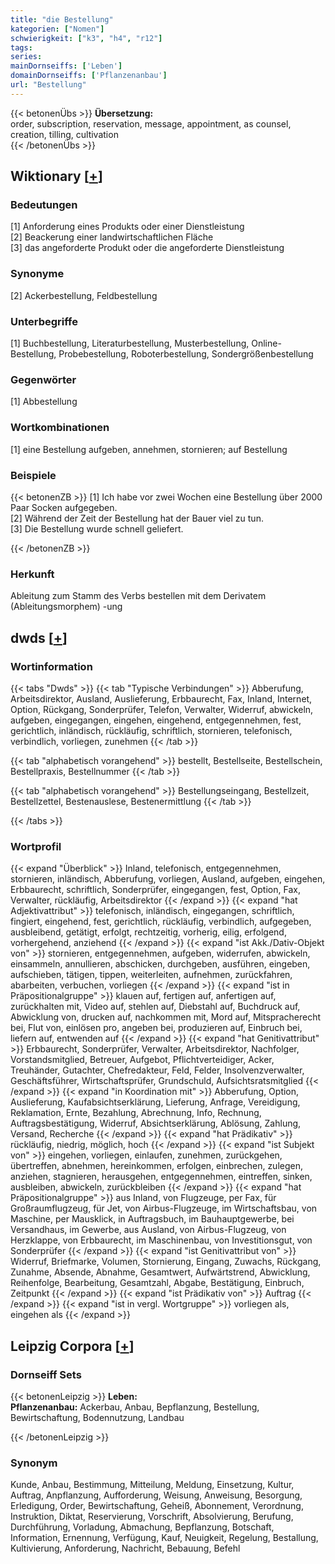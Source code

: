 ```yaml
---
title: "die Bestellung"
kategorien: ["Nomen"]
schwierigkeit: ["k3", "h4", "r12"]
tags:
series:
mainDornseiffs: ['Leben']
domainDornseiffs: ['Pflanzenanbau']
url: "Bestellung"
---
```


{{< betonenÜbs >}}
**Übersetzung:**  
order, subscription, reservation, message, appointment, as counsel, creation, tilling, cultivation  
{{< /betonenÜbs >}}

## Wiktionary [[+](https://de.wiktionary.org/wiki/Bestellung)]

### Bedeutungen
[1] Anforderung eines Produkts oder einer Dienstleistung  
[2] Beackerung einer landwirtschaftlichen Fläche  
[3] das angeforderte Produkt oder die angeforderte Dienstleistung  

### Synonyme
[2] Ackerbestellung, Feldbestellung  

### Unterbegriffe
[1] Buchbestellung, Literaturbestellung, Musterbestellung, Online-Bestellung, Probebestellung, Roboterbestellung, Sondergrößenbestellung  

### Gegenwörter
[1] Abbestellung  

### Wortkombinationen
[1] eine Bestellung aufgeben, annehmen, stornieren; auf Bestellung  

### Beispiele
{{< betonenZB >}}
[1] Ich habe vor zwei Wochen eine Bestellung über 2000 Paar Socken aufgegeben.  
[2] Während der Zeit der Bestellung hat der Bauer viel zu tun.  
[3] Die Bestellung wurde schnell geliefert.  

{{< /betonenZB >}}
### Herkunft
Ableitung zum Stamm des Verbs bestellen mit dem Derivatem (Ableitungsmorphem) -ung  



## dwds [[+](https://www.dwds.de/wb/Bestellung)]

### Wortinformation
{{< tabs "Dwds" >}}
{{< tab "Typische Verbindungen" >}}
Abberufung, Arbeitsdirektor, Ausland, Auslieferung, Erbbaurecht, Fax, Inland, Internet, Option, Rückgang, Sonderprüfer, Telefon, Verwalter, Widerruf, abwickeln, aufgeben, eingegangen, eingehen, eingehend, entgegennehmen, fest, gerichtlich, inländisch, rückläufig, schriftlich, stornieren, telefonisch, verbindlich, vorliegen, zunehmen
{{< /tab >}}

{{< tab "alphabetisch vorangehend" >}}
bestellt, Bestellseite, Bestellschein, Bestellpraxis, Bestellnummer
{{< /tab >}}

{{< tab "alphabetisch vorangehend" >}}
Bestellungseingang, Bestellzeit, Bestellzettel, Bestenauslese, Bestenermittlung
{{< /tab >}}

{{< /tabs >}}

### Wortprofil
{{< expand "Überblick" >}} Inland, telefonisch, entgegennehmen, stornieren, inländisch, Abberufung, vorliegen, Ausland, aufgeben, eingehen, Erbbaurecht, schriftlich, Sonderprüfer, eingegangen, fest, Option, Fax, Verwalter, rückläufig, Arbeitsdirektor {{< /expand >}}
{{< expand "hat Adjektivattribut" >}} telefonisch, inländisch, eingegangen, schriftlich, fingiert, eingehend, fest, gerichtlich, rückläufig, verbindlich, aufgegeben, ausbleibend, getätigt, erfolgt, rechtzeitig, vorherig, eilig, erfolgend, vorhergehend, anziehend {{< /expand >}}
{{< expand "ist Akk./Dativ-Objekt von" >}} stornieren, entgegennehmen, aufgeben, widerrufen, abwickeln, einsammeln, annullieren, abschicken, durchgeben, ausführen, eingeben, aufschieben, tätigen, tippen, weiterleiten, aufnehmen, zurückfahren, abarbeiten, verbuchen, vorliegen {{< /expand >}}
{{< expand "ist in Präpositionalgruppe" >}} klauen auf, fertigen auf, anfertigen auf, zurückhalten mit, Video auf, stehlen auf, Diebstahl auf, Buchdruck auf, Abwicklung von, drucken auf, nachkommen mit, Mord auf, Mitspracherecht bei, Flut von, einlösen pro, angeben bei, produzieren auf, Einbruch bei, liefern auf, entwenden auf {{< /expand >}}
{{< expand "hat Genitivattribut" >}} Erbbaurecht, Sonderprüfer, Verwalter, Arbeitsdirektor, Nachfolger, Vorstandsmitglied, Betreuer, Aufgebot, Pflichtverteidiger, Acker, Treuhänder, Gutachter, Chefredakteur, Feld, Felder, Insolvenzverwalter, Geschäftsführer, Wirtschaftsprüfer, Grundschuld, Aufsichtsratsmitglied {{< /expand >}}
{{< expand "in Koordination mit" >}} Abberufung, Option, Auslieferung, Kaufabsichtserklärung, Lieferung, Anfrage, Vereidigung, Reklamation, Ernte, Bezahlung, Abrechnung, Info, Rechnung, Auftragsbestätigung, Widerruf, Absichtserklärung, Ablösung, Zahlung, Versand, Recherche {{< /expand >}}
{{< expand "hat Prädikativ" >}} rückläufig, niedrig, möglich, hoch {{< /expand >}}
{{< expand "ist Subjekt von" >}} eingehen, vorliegen, einlaufen, zunehmen, zurückgehen, übertreffen, abnehmen, hereinkommen, erfolgen, einbrechen, zulegen, anziehen, stagnieren, herausgehen, entgegennehmen, eintreffen, sinken, ausbleiben, abwickeln, zurückbleiben {{< /expand >}}
{{< expand "hat Präpositionalgruppe" >}} aus Inland, von Flugzeuge, per Fax, für Großraumflugzeug, für Jet, von Airbus-Flugzeuge, im Wirtschaftsbau, von Maschine, per Mausklick, in Auftragsbuch, im Bauhauptgewerbe, bei Versandhaus, im Gewerbe, aus Ausland, von Airbus-Flugzeug, von Herzklappe, von Erbbaurecht, im Maschinenbau, von Investitionsgut, von Sonderprüfer {{< /expand >}}
{{< expand "ist Genitivattribut von" >}} Widerruf, Briefmarke, Volumen, Stornierung, Eingang, Zuwachs, Rückgang, Zunahme, Absende, Abnahme, Gesamtwert, Aufwärtstrend, Abwicklung, Reihenfolge, Bearbeitung, Gesamtzahl, Abgabe, Bestätigung, Einbruch, Zeitpunkt {{< /expand >}}
{{< expand "ist Prädikativ von" >}} Auftrag {{< /expand >}}
{{< expand "ist in vergl. Wortgruppe" >}} vorliegen als, eingehen als {{< /expand >}}

## Leipzig Corpora [[+](https://corpora.uni-leipzig.de/en/res?word=Bestellung&corpusId=deu_newscrawl-public_2018)]

### Dornseiff Sets
{{< betonenLeipzig >}}
**Leben:**  
**Pflanzenanbau:** Ackerbau, Anbau, Bepflanzung, Bestellung, Bewirtschaftung, Bodennutzung, Landbau  

{{< /betonenLeipzig >}}

### Synonym
Kunde, Anbau, Bestimmung, Mitteilung, Meldung, Einsetzung, Kultur, Auftrag, Anpflanzung, Aufforderung, Weisung, Anweisung, Besorgung, Erledigung, Order, Bewirtschaftung, Geheiß, Abonnement, Verordnung, Instruktion, Diktat, Reservierung, Vorschrift, Absolvierung, Berufung, Durchführung, Vorladung, Abmachung, Bepflanzung, Botschaft, Information, Ernennung, Verfügung, Kauf, Neuigkeit, Regelung, Bestallung, Kultivierung, Anforderung, Nachricht, Bebauung, Befehl

